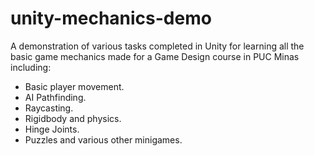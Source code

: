 # unity-mechanics-demo
A demonstration of various tasks completed in Unity for learning all the basic game mechanics made for a Game Design course in PUC Minas including:

- Basic player movement.
- AI Pathfinding.
- Raycasting.
- Rigidbody and physics.
- Hinge Joints.
- Puzzles and various other minigames.
